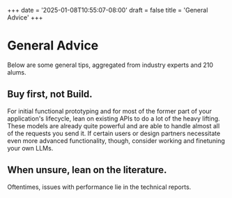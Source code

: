 +++
date = '2025-01-08T10:55:07-08:00'
draft = false
title = 'General Advice'
+++

# General Advice

Below are some general tips, aggregated from industry experts and 210 alums.

## Buy first, not Build.

For initial functional prototyping and for most of the former part of your application's lifecycle, lean on existing APIs to do a lot of the heavy lifting. These models are already quite powerful and are able to handle almost all of the requests you send it. If certain users or design partners necessitate even more advanced functionality, though, consider working and finetuning your own LLMs.

## When unsure, lean on the literature. 

Oftentimes, issues with performance lie in the technical reports. 